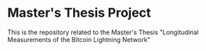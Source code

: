 # Master's Thesis Project


This is the repository related to the Master's Thesis "Longitudinal Measurements of the Bitcoin Lightning Network" 

